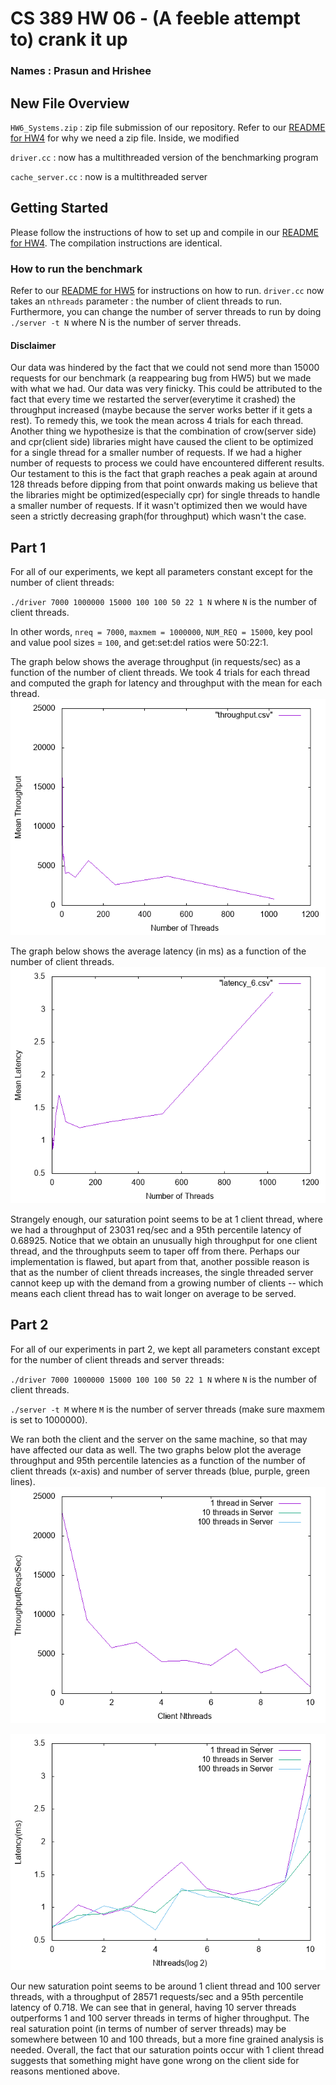 # CS 389 HW 06 - (A feeble attempt to) crank it up
### Names : Prasun and Hrishee

## New File Overview
`HW6_Systems.zip` : zip file submission of our repository. Refer to our [README for HW4](https://github.com/prg007/Lets_Network) for why we need a zip file.
Inside, we modified

`driver.cc` : now has a multithreaded version of the benchmarking program

`cache_server.cc` : now is a multithreaded server


## Getting Started
Please follow the instructions of how to set up and compile in our [README for HW4](https://github.com/prg007/Lets_Network).
The compilation instructions are identical.

### How to run the benchmark
Refer to our  [README for HW5](https://github.com/prg007/HW5---Network-Benchmark) for instructions on how to run.
`driver.cc` now takes an `nthreads` parameter : the number of client threads to run. Furthermore, you can change the number of
server threads to run by doing `./server -t N` where N is the number of server threads.


#### Disclaimer
Our data was hindered by the fact that we could not send more than 15000 requests for our benchmark (a reappearing bug
from HW5) but we made with what we had. Our data was very finicky. This could be attributed to the fact that every time we restarted the server(everytime it crashed) the throughput increased (maybe because
the server works better if it gets a rest). To remedy this, we took the mean across 4 trials for each thread.
Another thing we hypothesize is that the combination of crow(server side) and cpr(client side) libraries might have caused the client to be optimized for a single thread for a smaller number of requests.
If we had a higher number of requests to process we could have encountered different results. Our testament to this is the fact that graph reaches a peak again at around 128 threads
before dipping from that point onwards making us believe that the libraries might be optimized(especially cpr) for single threads to handle a smaller number of requests.
If it wasn't optimized then we would have seen a strictly decreasing graph(for throughput) which wasn't the case.

## Part 1
For all of our experiments, we kept all parameters constant except for the number of client threads:

`./driver 7000 1000000 15000 100 100 50 22 1 N` where `N` is the number of client threads.

In other words, `nreq = 7000`, `maxmem = 1000000`, `NUM_REQ = 15000`, key pool and value pool sizes = `100`,
and get:set:del ratios were 50:22:1.

The graph below shows the average throughput (in requests/sec) as a function of the number of
client threads. We took 4 trials for each thread and computed the graph for latency and throughput with the mean for each thread.
![Graph for Latency Part 2](throughput.png "Graph 1")


The graph below shows the average latency (in ms) as a function of the number of
client threads.
![Graph for Latency Part 2](latency_6.png "Graph 2")

Strangely enough, our saturation point seems to be at 1 client thread, where we had a throughput of
23031 req/sec and a 95th percentile latency of 0.68925.
Notice that we obtain an unusually high throughput for one client thread, and the throughputs seem to
taper off from there. Perhaps our implementation is flawed, but apart from that, another possible reason is that
as the number of client threads increases, the single threaded server cannot keep up with the demand from
a growing number of clients -- which means each client thread has to wait longer on average to be served.

## Part 2
For all of our experiments in part 2, we kept all parameters constant except for the number of client threads and server threads:

`./driver 7000 1000000 15000 100 100 50 22 1 N` where `N` is the number of client threads.

`./server -t M` where `M` is the number of server threads (make sure maxmem is set to 1000000).

We ran both the client and the server on the same machine, so that may have affected our data as well.
The two graphs below plot the average throughput and 95th percentile latencies as a function of the number of client threads (x-axis)
and number of server threads (blue, purple, green lines).
![Graph for Latency Part 2](throughput_part2.png "Graph 3")

![Graph for Latency Part 2](latency_part2.png "Graph 4")

Our new saturation point seems to be around 1 client thread and 100 server threads, with a throughput of 28571 requests/sec and a
95th percentile latency of 0.718. We can see that in general, having 10 server threads outperforms 1 and 100 server threads in terms of higher throughput.
The real saturation point (in terms of number of server threads) may be somewhere between 10 and 100 threads, but a more fine grained analysis is needed.
Overall, the fact that our saturation points occur with 1 client thread suggests that something might have gone wrong on the client side for reasons mentioned above.
